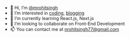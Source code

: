 - 👋 Hi, I’m [@mrohitsingh](https://rohitsingh.vercel.app)
- 👀 I’m interested in [coding](https://geekshelper.com), [blogging](https://geekshelper.com)
- 🌱 I’m currently learning React.js, Next.js
- 💞️ I’m looking to collaborate on Front-End Development
- 📫 You can contact me at nrohitsingh77@gmail.com

<!---
mrohitsingh/mrohitsingh is a ✨ special ✨ repository because its `README.md` (this file) appears on your GitHub profile.
You can click the Preview link to take a look at your changes.
--->
